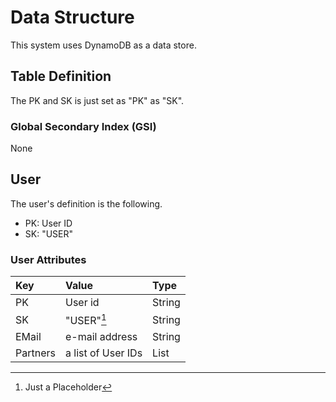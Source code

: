 # Data Structure

This system uses DynamoDB as a data store.

## Table Definition

The PK and SK is just set as "PK" as "SK".

### Global Secondary Index (GSI)

None

## User

The user's definition is the following.

* PK: User ID
* SK: "USER"

### User Attributes

| Key      | Value              | Type   |
|:---------|:-------------------|:-------|
| PK       | User id            | String |
| SK       | "USER"[^1]         | String | 
| EMail    | e-mail address     | String |
| Partners | a list of User IDs | List   |


[^1]: Just a Placeholder

